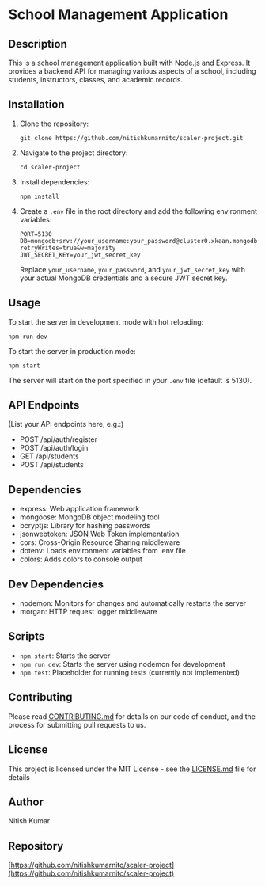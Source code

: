 # School Management Application

## Description
This is a school management application built with Node.js and Express. It provides a backend API for managing various aspects of a school, including students, instructors, classes, and academic records.

## Installation

1. Clone the repository:
   ```
   git clone https://github.com/nitishkumarnitc/scaler-project.git
   ```

2. Navigate to the project directory:
   ```
   cd scaler-project
   ```

3. Install dependencies:
   ```
   npm install
   ```

4. Create a `.env` file in the root directory and add the following environment variables:
   ```
   PORT=5130
   DB=mongodb+srv://your_username:your_password@cluster0.xkaan.mongodb.net/scaler?retryWrites=true&w=majority
   JWT_SECRET_KEY=your_jwt_secret_key
   ```
   Replace `your_username`, `your_password`, and `your_jwt_secret_key` with your actual MongoDB credentials and a secure JWT secret key.

## Usage

To start the server in development mode with hot reloading:
```
npm run dev
```

To start the server in production mode:
```
npm start
```

The server will start on the port specified in your `.env` file (default is 5130).

## API Endpoints

(List your API endpoints here, e.g.:)
- POST /api/auth/register
- POST /api/auth/login
- GET /api/students
- POST /api/students

## Dependencies

- express: Web application framework
- mongoose: MongoDB object modeling tool
- bcryptjs: Library for hashing passwords
- jsonwebtoken: JSON Web Token implementation
- cors: Cross-Origin Resource Sharing middleware
- dotenv: Loads environment variables from .env file
- colors: Adds colors to console output

## Dev Dependencies

- nodemon: Monitors for changes and automatically restarts the server
- morgan: HTTP request logger middleware

## Scripts

- `npm start`: Starts the server
- `npm run dev`: Starts the server using nodemon for development
- `npm test`: Placeholder for running tests (currently not implemented)

## Contributing

Please read [CONTRIBUTING.md](CONTRIBUTING.md) for details on our code of conduct, and the process for submitting pull requests to us.

## License

This project is licensed under the MIT License - see the [LICENSE.md](LICENSE.md) file for details

## Author

Nitish Kumar

## Repository

[https://github.com/nitishkumarnitc/scaler-project](https://github.com/nitishkumarnitc/scaler-project)